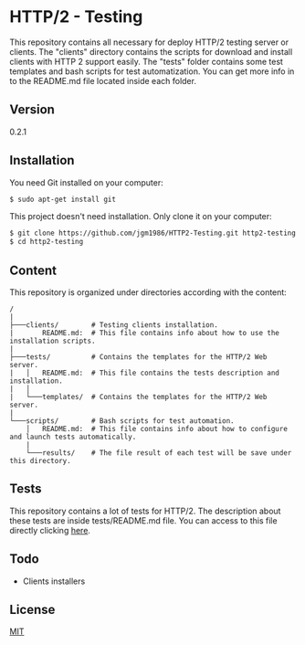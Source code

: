 # HTTP/2 - Testing

This repository contains all necessary for deploy HTTP/2 testing server or clients. The "clients" directory contains the scripts for download and install clients with HTTP 2 support easily. The "tests" folder contains some test templates and bash scripts for test automatization. You can get more info in to the README.md file located inside each folder.


## Version

0.2.1


## Installation

You need Git installed on your computer:


```sh
$ sudo apt-get install git
```

This project doesn't need installation. Only clone it on your computer:

```sh
$ git clone https://github.com/jgm1986/HTTP2-Testing.git http2-testing
$ cd http2-testing
```


## Content

This repository is organized under directories according with the content:

```
/
|
├───clients/        # Testing clients installation.
|       README.md:  # This file contains info about how to use the installation scripts.
|
├───tests/          # Contains the templates for the HTTP/2 Web server.
|   │   README.md:  # This file contains the tests description and installation.
|   │
|   └───templates/  # Contains the templates for the HTTP/2 Web server.
|   
└───scripts/        # Bash scripts for test automation.
    │   README.md:  # This file contains info about how to configure and launch tests automatically.
    |
    └───results/    # The file result of each test will be save under this directory.
```


## Tests

This repository contains a lot of tests for HTTP/2. The description about these tests are inside tests/README.md file. You can access to this file directly clicking [here](tests/README.md).


## Todo

 - Clients installers


## License

[MIT](http://opensource.org/licenses/mit-license.html)